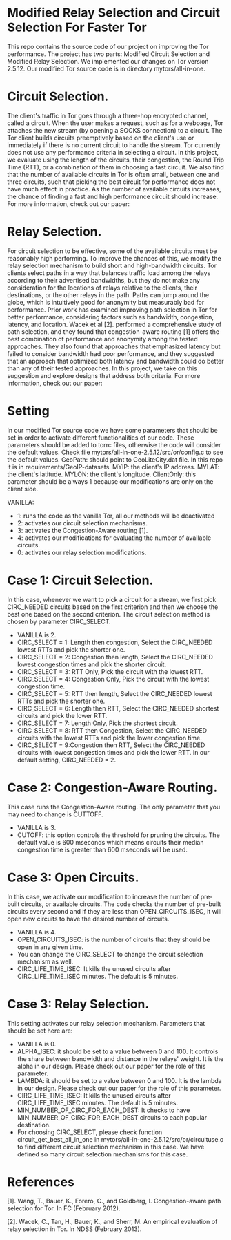 # Modified Relay Selection and Circuit Selection For Faster Tor
This repo contains the source code of our project on improving the Tor performance. The project has two parts: Modified Circuit Selection and Modified Relay Selection. We implemented our changes on Tor version 2.5.12. Our modified Tor source code is in directory mytors/all-in-one.
# Circuit Selection.
The client's traffic in Tor goes through a three-hop encrypted channel, called a circuit. When the user makes a request, such as for a webpage, Tor attaches the new stream (by opening a SOCKS connection) to a circuit. The Tor client builds circuits preemptively based on the client's use or immediately if there is no current circuit to handle the stream. Tor currently does not use any performance criteria in selecting a circuit. In this project, we evaluate using the length of the circuits, their congestion, the Round Trip Time (RTT), or a combination of them in choosing a fast circuit. We also find that the number of available circuits in Tor is often small, between one and three circuits, such that picking the best circuit for performance does not have much effect in practice. As the number of available circuits increases, the chance of finding a fast and high performance circuit should increase. 
For more information, check out our paper: 

# Relay Selection.
For circuit selection to be effective, some of the available circuits must be reasonably high performing. To improve the chances of this, we modify the relay selection mechanism to build short and high-bandwidth circuits. Tor clients select paths in a way that balances traffic load among the relays according to their advertised bandwidths, but they do not make any consideration for the locations of relays relative to the clients, their destinations, or the other relays in the path. Paths can jump around the globe, which is  intuitively good for anonymity but measurably bad for performance. Prior work has examined improving path selection in Tor for better performance, considering factors such as bandwidth, congestion, latency, and location.
Wacek et al [2]. performed a comprehensive study of path selection, and they found that congestion-aware routing [1] offers the best combination of performance and anonymity among the tested approaches. They also found that approaches that emphasized latency but failed to consider bandwidth had poor performance, and they suggested that an approach that optimized both latency and bandwidth could do better than any of their tested approaches. In this project, we take on this suggestion and explore designs that address both criteria.
For more information, check out our paper: 



# Setting
In our modified Tor source code we have some parameters that should be set in order to activate different functionalities of our code. These parameters should be added to torrc files, otherwise the code will consider the default values. Check file mytors/all-in-one-2.5.12/src/or/config.c to see the default values.
GeoPath: should point to GeoLiteCity.dat file. In this repo it is in requirements/GeoIP-datasets.
MYIP: the client's IP address.
MYLAT: the client's latitude.
MYLON: the client's longitude.
ClientOnly: this parameter should be always 1 because our modifications are only on the client side.

VANILLA: 
- 1: runs the code as the vanilla Tor, all our methods will be deactivated
- 2: activates our circuit selection mechanisms.
- 3: activates the Congestion-Aware routing [1].
- 4: activates our modifications for evaluating the number of available circuits.
- 0: activates our relay selection modifications.

# Case 1: Circuit Selection.
In this case, whenever we want to pick a circuit for a stream, we first pick CIRC_NEEDED circuits based on the first criterion and then we choose the best one based on the second criterion. The circuit selection method is chosen by parameter  CIRC_SELECT.
- VANILLA is 2.
- CIRC_SELECT = 1: Length then congestion, Select the CIRC_NEEDED lowest RTTs and pick the shorter one.
- CIRC_SELECT = 2: Congestion then length, Select the CIRC_NEEDED lowest congestion times and pick the shorter circuit.
- CIRC_SELECT = 3: RTT Only, Pick the circuit with the lowest RTT.
- CIRC_SELECT = 4: Congestion Only, Pick the circuit with the lowest congestion time.
- CIRC_SELECT = 5: RTT then length, Select the CIRC_NEEDED lowest RTTs and pick the shorter one.
- CIRC_SELECT = 6: Length then RTT, Select the CIRC_NEEDED shortest circuits and pick the lower RTT. 
- CIRC_SELECT = 7: Length Only, Pick the shortest circuit.
- CIRC_SELECT = 8: RTT then Congestion, Select the CIRC_NEEDED circuits with the lowest RTTs and pick the lower congestion time. 
- CIRC_SELECT = 9:Congestion then RTT, Select the CIRC_NEEDED circuits with lowest congestion times and pick the lower RTT. 
In our default setting, CIRC_NEEDED = 2.

# Case 2: Congestion-Aware Routing.
This case runs the Congestion-Aware routing. The only parameter that you may need to change is  CUTTOFF.
- VANILLA is 3.
- CUTOFF: this option controls the threshold for pruning the circuits. The default value is 600 mseconds which means circuits their median congestion time is greater than 600 mseconds will be used. 

# Case 3: Open Circuits.
In this case, we activate our modification to increase the number of pre-built circuits, or available circuits. The code checks the number of pre-built circuits every second and if they are less than OPEN_CIRCUITS_ISEC, it will open new circuits to have the desired number of circuits.
 - VANILLA is 4.
- OPEN_CIRCUITS_ISEC: is the number of circuits that they should be open in any given time.
- You can change the CIRC_SELECT to change the circuit selection mechanism as well.
- CIRC_LIFE_TIME_ISEC: It kills the unused circuits after CIRC_LIFE_TIME_ISEC minutes. The default is 5 minutes.
# Case 3: Relay Selection.
This setting activates our relay selection mechanism. Parameters that should be set here are:
- VANILLA is 0.
- ALPHA_ISEC: it should be set to a value between 0 and 100. It controls the share between bandwidth and distance in the relays' weight. It is the alpha in our design. Please check out our paper for the role of this parameter.
- LAMBDA: it should be set to a value between 0 and 100. It is the lambda in our design. Please check out our paper for the role of this parameter.
- CIRC_LIFE_TIME_ISEC: It kills the unused circuits after CIRC_LIFE_TIME_ISEC minutes. The default is 5 minutes.
- MIN_NUMBER_OF_CIRC_FOR_EACH_DEST: It checks to have MIN_NUMBER_OF_CIRC_FOR_EACH_DEST circuits to each popular destination.
- For choosing   CIRC_SELECT, please check function circuit_get_best_all_in_one in mytors/all-in-one-2.5.12/src/or/circuituse.c to find different circuit selection mechanism in this case. We have defined so many circuit selection mechanisms  for this case.





# References
[1]. Wang, T., Bauer, K., Forero, C., and Goldberg, I. Congestion-aware path selection for Tor. In FC (February 2012).

[2]. Wacek, C., Tan, H., Bauer, K., and Sherr, M. An empirical evaluation of relay selection in Tor. In NDSS (February 2013).


